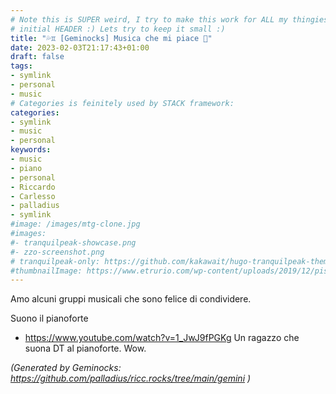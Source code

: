 ```yaml
---
# Note this is SUPER weird, I try to make this work for ALL my thingies so there might be some behavioural clatches in the
# initial HEADER :) Lets try to keep it small :)
title: "💦♊ [Geminocks] Musica che mi piace 🎹"
date: 2023-02-03T21:17:43+01:00
draft: false
tags:
- symlink
- personal
- music
# Categories is feinitely used by STACK framework:
categories:
- symlink
- music
- personal
keywords:
- music
- piano
- personal
- Riccardo
- Carlesso
- palladius
- symlink
#image: /images/mtg-clone.jpg
#images:
#- tranquilpeak-showcase.png
#- zzo-screenshot.png
# tranquilpeak-only: https://github.com/kakawait/hugo-tranquilpeak-theme/blob/master/docs/user.md#image
#thumbnailImage: https://www.etrurio.com/wp-content/uploads/2019/12/pistacchi-scaled.jpg
---
```


Amo alcuni gruppi musicali che sono felice di condividere.

Suono il pianoforte

* https://www.youtube.com/watch?v=1_JwJ9fPGKg Un ragazzo che suona DT al pianoforte. Wow.

<!--
   draft
-->


*(Generated by Geminocks: https://github.com/palladius/ricc.rocks/tree/main/gemini )*